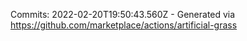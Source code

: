 Commits: 2022-02-20T19:50:43.560Z - Generated via https://github.com/marketplace/actions/artificial-grass
<br>
